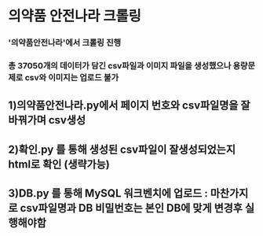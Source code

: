 # 의약품 안전나라 크롤링

### '의약품안전나라'에서 크롤링 진행 
### 총 37050개의 데이터가 담긴 csv파일과 이미지 파일을 생성했으나 용량문제로 csv와 이미지는 업로드 불가

## 1)의약품안전나라.py에서 페이지 번호와 csv파일명을 잘 바꿔가며 csv생성
## 2)확인.py 를 통해 생성된 csv파일이 잘생성되었는지 html로 확인 (생략가능)
## 3)DB.py 를 통해 MySQL 워크벤치에 업로드 : 마찬가지로 csv파일명과 DB 비밀번호는 본인 DB에 맞게 변경후 실행해야함
